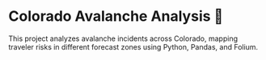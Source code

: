 # Colorado Avalanche Analysis 🚀
This project analyzes avalanche incidents across Colorado, mapping traveler risks in different forecast zones using Python, Pandas, and Folium.
